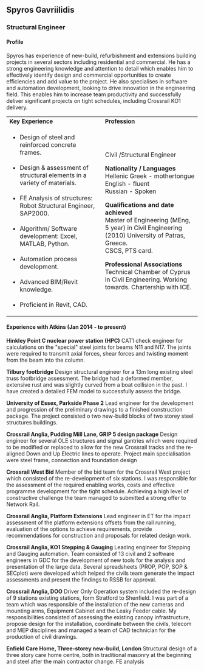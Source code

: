 ## Spyros Gavriilidis

### Structural Engineer

#### Profile
Spyros has experience of new-build, refurbishment and extensions building projects in several sectors including residential and commercial. He has a strong engineering knowledge and attention to detail which enables him to effectively identify design and commercial opportunities to create efficiencies and add value to the project. He also specialises in software and automation development, looking to drive innovation in the engineering field. This enables him to increase team productivity and successfully deliver significant projects on tight schedules, including Crossrail KO1 delivery.


<table border="0">
<colgroup>
       <col span="1" style="width: 50%;">
       <col span="1" style="width: 50%;">
    </colgroup> <tr>
    <td><b style="font-size:15px">Key Experience</b></td>
    <td><b style="font-size:15px">Profession</b></td>
 </tr>
 <tr>
    <td>
      <ul>
     <li>Design of steel and reinforced concrete frames.</li>
     <br>
     <li>Design & assessment of structural elements in a variety of materials.</li><br>
     <li>FE Analysis of structures: Robot Structural Engineer, SAP2000.</li><br>
     <li>Algorithm/ Software development: Excel, MATLAB, Python.</li><br>
     <li>Automation process development.</li><br>
     <li>Advanced BIM/Revit knowledge.</li><br>
     <li>Proficient in Revit, CAD.</li>
      </ul>
</td>
    <td>
      <p>Civil /Structural Engineer</p>
      <b>Nationality / Languages</b><br>
      Hellenic Greek - mothertongue<br> English - fluent<br>
      Russian - Spoken</p>
     <p> <b>Qualifications and date achieved</b><br>
      Master of Engineering (MEng, 5 year) in Civil Engineering (2010)
      University of Patras, Greece.<br> CSCS, PTS card.</p>
      <p><b> Professional Associations </b><br>
      Technical Chamber of Cyprus in Civil Engineering. Working towards.
      Chartership with ICE.</p>
</td>
 </tr>
</table>

#### Experience with Atkins (Jan 2014 - to present)

**Hinkley Point C nuclear power station (HPC)**
CAT1 check engineer for calculations on the "special" steel joints for beams N11 and N17. The joints were required to transmit axial forces, shear forces and twisting moment from the beam into the column.

**Tilbury footbridge**
Design structural engineer for a 13m long existing steel truss footbridge assessment. The bridge had a deformed member, extensive rust and was slightly curved from a boat collision in the past. I have created a detailed FEM model to successfully assess the bridge.

**University of Essex, Parkside Phase 2**
Lead engineer for the development and progression of the preliminary drawings to a finished construction package. The project consisted o two new-build blocks of two storey steel structures buildings.

**Crossrail Anglia, Pudding Mill Lane, GRIP 5 design package**
Design engineer for several OLE structures and signal gantries which were required to be modified or replaced to allow for the new Crossrail tracks and the re-aligned Down and Up Electric lines to operate. Project main specialisation were steel frame, connection and foundation design

**Crossrail West Bid**
Member of the bid team for the Crossrail West project which consisted of the re-development of six stations. I was responsible for the assessment of the required enabling works, costs and effective programme development for the tight schedule. Achieving a high level of constructive challenge the team managed to submitted a strong offer to Network Rail.

**Crossrail Anglia, Platform Extensions**
Lead engineer in ET for the impact assessment of the platform extensions offsets from the rail running, evaluation of the options to achieve requirements, provide recommendations for construction and proposals for related design work.

**Crossrail Anglia, KO1 Stepping & Gauging**
Leading engineer for Stepping and Gauging automation. Team consisted of 13 civil and 2 software engineers in GDC for the development of new tools for the analysis and presentation of the large data. Several spreadsheets (PROP, POP, SOP & SECplot) were developed which helped the civils team generate the impact assessments and present the findings to RSSB for approval.

**Crossrail Anglia, DOO**
Driver Only Operation system included the re-design of 9 stations existing stations, form Stratford to Shenfield. I was part of a team which was responsible of the installation of the new cameras and mounting arms, Equipment Cabinet and the Leaky Feeder cable. My responsibilities consisted of assessing the existing canopy infrastructure, propose design for the installation, coordinate between the civils, telecom and MEP disciplines and managed a team of CAD technician for the production of civil drawings.

**Enfield Care Home, Three-storey new-build, London**
Structural design of a three story care home centre, both in traditional masonry at the beginning and steel after the main contractor change. FE analysis
<!--stackedit_data:
eyJoaXN0b3J5IjpbMTg2NzEyMzI2N119
-->
